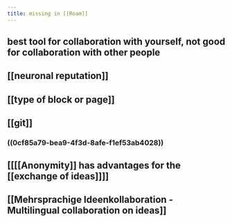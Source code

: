 ```yaml
---
title: missing in [[Roam]]
---
```


## best tool for collaboration with yourself, not good for collaboration with other people

## [[neuronal reputation]]

## [[type of block or page]]

## [[git]]
### ((0cf85a79-bea9-4f3d-8afe-f1ef53ab4028))

## [[[[Anonymity]] has advantages for the [[exchange of ideas]]]]

## [[Mehrsprachige Ideenkollaboration - Multilingual collaboration on ideas]]
